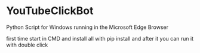 # YouTubeClickBot

Python Script for Windows running in the Microsoft Edge Browser

first time start in CMD and install all with pip install and after it you can run it with double click
